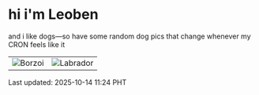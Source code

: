 # hi i'm Leoben

and i like dogs—so have some random dog pics that change whenever my CRON feels like it

|  |  |
|--------|----------|
| ![Borzoi](https://random-dog-vercel.vercel.app/api/random-borzoi?v=1760412269) | ![Labrador](https://random-dog-vercel.vercel.app/api/random-labrador?v=1760412269) |

Last updated: 2025-10-14 11:24 PHT
